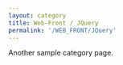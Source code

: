 ```yaml
---
layout: category
title: Web-Front / JQuery
permalink: '/WEB_FRONT/JQuery'
---
```


Another sample category page.
